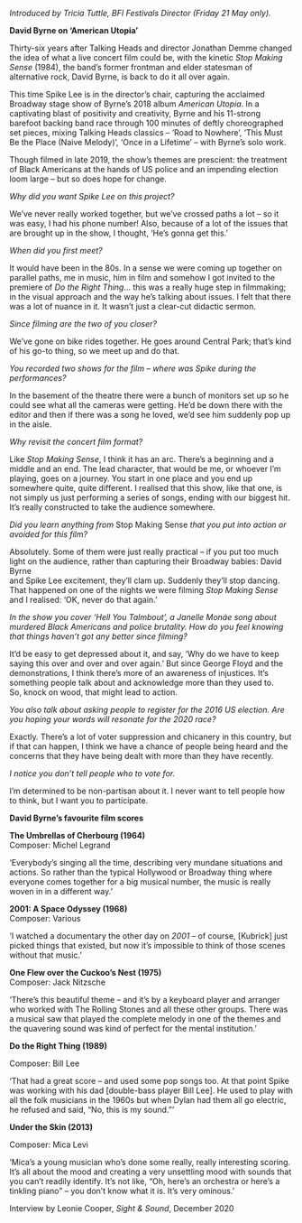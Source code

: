 

_Introduced by Tricia Tuttle, BFI Festivals Director (Friday 21 May only)._

**David Byrne on ‘American Utopia’**  

Thirty-six years after Talking Heads and director Jonathan Demme changed the idea of what a live concert film could be, with the kinetic _Stop Making Sense_ (1984), the band’s former frontman and elder statesman of alternative rock, David Byrne, is back to do it all over again.

This time Spike Lee is in the director’s chair, capturing the acclaimed Broadway stage show of Byrne’s 2018 album _American Utopia_. In a captivating blast of positivity and creativity, Byrne and his 11-strong barefoot backing band race through 100 minutes of deftly choreographed set pieces, mixing Talking Heads classics – ‘Road to Nowhere’, ‘This Must Be the Place (Naive Melody)’, ‘Once in a Lifetime’ – with Byrne’s solo work.

Though filmed in late 2019, the show’s themes are prescient: the treatment of Black Americans at the hands of US police and an impending election loom large – but so does hope for change.

_Why did you want Spike Lee on this project?_

We’ve never really worked together, but we’ve crossed paths a lot – so it was easy, I had his phone number! Also, because of a lot of the issues that are brought up in the show, I thought, ‘He’s gonna get this.’

_When did you first meet?_

It would have been in the 80s. In a sense we were coming up together on parallel paths, me in music, him in film and somehow I got invited to the premiere of _Do the Right Thing_… this was a really huge step in filmmaking; in the visual approach and the way he’s talking about issues. I felt that there was a lot of nuance in it. It wasn’t just a clear-cut didactic sermon.

_Since filming are the two of you closer?_

We’ve gone on bike rides together. He goes around Central Park; that’s kind of his go-to thing, so we meet up and do that.

_You recorded two shows for the film – where was Spike during the performances?_

In the basement of the theatre there were a bunch of monitors set up so he could see what all the cameras were getting. He’d be down there with the editor and then if there was a song he loved, we’d see him suddenly pop up in the aisle.

_Why revisit the concert film format?_

Like _Stop Making Sense_, I think it has an arc. There’s a beginning and a middle and an end. The lead character, that would be me, or whoever I’m playing, goes on a journey. You start in one place and you end up somewhere quite, quite different. I realised that this show, like that one, is not simply us just performing a series of songs, ending with our biggest hit. It’s really constructed to take the audience somewhere.

_Did you learn anything from_ Stop Making Sense _that you put into action or avoided for this film?_

Absolutely. Some of them were just really practical – if you put too much light on the audience, rather than capturing their Broadway babies: David Byrne  
and Spike Lee excitement, they’ll clam up. Suddenly they’ll stop dancing.  
That happened on one of the nights we were filming _Stop Making Sense_ and I realised: ‘OK, never do that again.’

_In the show you cover ‘Hell You Talmbout’, a Janelle Monáe song about murdered Black Americans and police brutality. How do you feel knowing that things haven’t got any better since filming?_

It’d be easy to get depressed about it, and say, ‘Why do we have to keep saying this over and over and over again.’ But since George Floyd and the demonstrations, I think there’s more of an awareness of injustices. It’s something people talk about and acknowledge more than they used to.  
So, knock on wood, that might lead to action.

_You also talk about asking people to register for the 2016 US election. Are you hoping your words will resonate for the 2020 race?_

Exactly. There’s a lot of voter suppression and chicanery in this country, but if that can happen, I think we have a chance of people being heard and the concerns that they have being dealt with more than they have recently.

_I notice you don’t tell people who to vote for._

I’m determined to be non-partisan about it. I never want to tell people how to think, but I want you to participate.

**David Byrne’s favourite film scores**

**The Umbrellas of Cherbourg (1964)**  
Composer: Michel Legrand

‘Everybody’s singing all the time, describing very mundane situations and actions. So rather than the typical Hollywood or Broadway thing where everyone comes together for a big musical number, the music is really woven in in a different way.’

**2001: A Space Odyssey (1968)**  
Composer: Various

‘I watched a documentary the other day on _2001_ – of course, [Kubrick] just picked things that existed, but now it’s impossible to think of those scenes without that music.’

**One Flew over the Cuckoo’s Nest (1975)**  
Composer: Jack Nitzsche

‘There’s this beautiful theme – and it’s by a keyboard player and arranger who worked with The Rolling Stones and all these other groups. There was a musical saw that played the complete melody in one of the themes and the quavering sound was kind of perfect for the mental institution.’

**Do the Right Thing (1989)**

Composer: Bill Lee

‘That had a great score – and used some pop songs too. At that point Spike was working with his dad [double-bass player Bill Lee]. He used to play with all the folk musicians in the 1960s but when Dylan had them all go electric, he refused and said, “No, this is my sound.”’

**Under the Skin (2013)**

Composer: Mica Levi

‘Mica’s a young musician who’s done some really, really interesting scoring. It’s all about the mood and creating a very unsettling mood with sounds that you can’t readily identify. It’s not like, “Oh, here’s an orchestra or here’s a tinkling piano” – you don’t know what it is. It’s very ominous.’

Interview by Leonie Cooper, _Sight & Sound_, December 2020
<!--stackedit_data:
eyJoaXN0b3J5IjpbMTA5NDYyMDA1NV19
-->